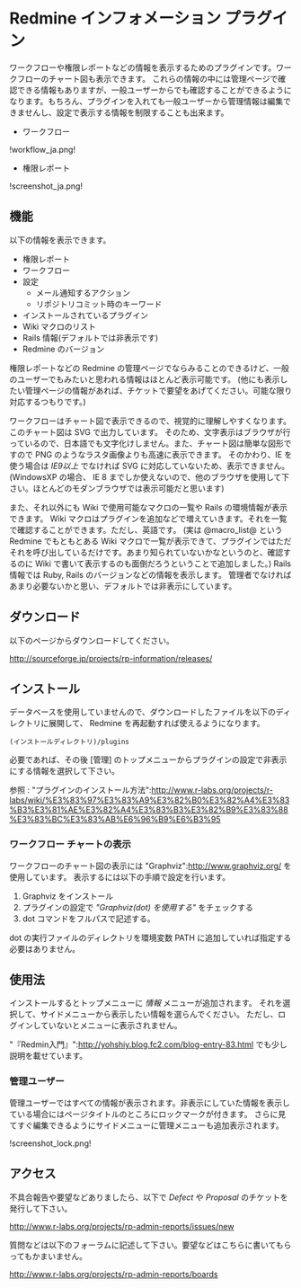 # Redmine インフォメーション プラグイン

ワークフローや権限レポートなどの情報を表示するためのプラグインです。ワークフローのチャート図も表示できます。
これらの情報の中には管理ページで確認できる情報もありますが、一般ユーザーからでも確認することができるようになります。もちろん、プラグインを入れても一般ユーザーから管理情報は編集できませんし、設定で表示する情報を制限することも出来ます。

-   ワークフロー

!workflow\_ja.png!

-   権限レポート

!screenshot\_ja.png!

## 機能

以下の情報を表示できます。

-   権限レポート
-   ワークフロー
-   設定
    -   メール通知するアクション
    -   リポジトリコミット時のキーワード
-   インストールされているプラグイン
-   Wiki マクロのリスト
-   Rails 情報(デフォルトでは非表示です)
-   Redmine のバージョン

権限レポートなどの Redmine の管理ページでならみることのできるけど、一般のユーザーでもみたいと思われる情報はほとんど表示可能です。
(他にも表示したい管理ページの情報があれば、チケットで要望をあげてください。可能な限り対応するつもりです。)

ワークフローはチャート図で表示できるので、視覚的に理解しやすくなります。
このチャート図は SVG で出力しています。 そのため、文字表示はブラウザが行っているので、日本語でも文字化けしません。また、チャート図は簡単な図形ですので PNG のようなラスタ画像よりも高速に表示できます。
そのかわり、IE を使う場合は *IE9以上* でなければ SVG に対応していないため、表示できません。
(WindowsXP の場合、 IE 8 までしか使えないので、他のブラウザを使用して下さい。ほとんどのモダンブラウザでは表示可能だと思います)

また、それ以外にも Wiki で使用可能なマクロの一覧や Rails の環境情報が表示できます。
Wiki マクロはプラグインを追加などで増えていきます。それを一覧で確認することができます。ただし、英語です。
(実は @macro_list@ という Redmine でもともとある Wiki マクロで一覧が表示できて、プラグインではただそれを呼び出しているだけです。あまり知られていないかなというのと、確認するのに Wiki で書いて表示するのも面倒だろうということで追加しました。)
Rails 情報では Ruby, Rails のバージョンなどの情報を表示します。
管理者でなければあまり必要ないかと思い、デフォルトでは非表示にしています。

## ダウンロード

以下のページからダウンロードしてください。

<http://sourceforge.jp/projects/rp-information/releases/>

## インストール

データベースを使用していませんので、ダウンロードしたファイルを以下のディレクトリに展開して、 Redmine を再起動すれば使えるようになります。

`(インストールディレクトリ)/plugins`

必要であれば、その後 \[管理\] のトップメニューからプラグインの設定で非表示にする情報を選択して下さい。

参照 : "プラグインのインストール方法":<http://www.r-labs.org/projects/r-labs/wiki/%E3%83%97%E3%83%A9%E3%82%B0%E3%82%A4%E3%83%B3%E3%81%AE%E3%82%A4%E3%83%B3%E3%82%B9%E3%83%88%E3%83%BC%E3%83%AB%E6%96%B9%E6%B3%95>

### ワークフロー チャートの表示

ワークフローのチャート図の表示には "Graphviz":<http://www.graphviz.org/> を使用しています。 表示するには以下の手順で設定を行います。

1.  Graphviz をインストール
2.  プラグインの設定で *"Graphviz(dot) を使用する"* をチェックする
3.  dot コマンドをフルパスで記述する。

dot の実行ファイルのディレクトリを環境変数 PATH に追加していれば指定する必要はありません。

## 使用法

インストールするとトップメニューに *情報* メニューが追加されます。 それを選択して、サイドメニューから表示したい情報を選らんでください。 ただし、ログインしていないとメニューに表示されません。

"『Redmin入門』":<http://yohshiy.blog.fc2.com/blog-entry-83.html> でも少し説明を載せています。

### 管理ユーザー

管理ユーザーではすべての情報が表示されます。非表示にしていた情報を表示している場合にはページタイトルのところにロックマークが付きます。 さらに見てすぐ編集できるようにサイドメニューに管理メニューも追加表示されます。

!screenshot\_lock.png!

## アクセス

不具合報告や要望などありましたら、以下で *Defect* や *Proposal* のチケットを発行して下さい。

<http://www.r-labs.org/projects/rp-admin-reports/issues/new>

質問などは以下のフォーラムに記述して下さい。要望などはこちらに書いてもらってもかまいません。

<http://www.r-labs.org/projects/rp-admin-reports/boards>
